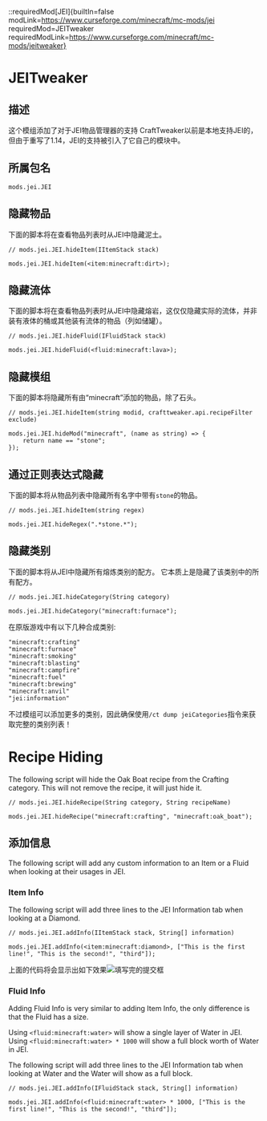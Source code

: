 ::requiredMod[JEI]{builtIn=false modLink=https://www.curseforge.com/minecraft/mc-mods/jei requiredMod=JEITweaker requiredModLink=https://www.curseforge.com/minecraft/mc-mods/jeitweaker}

# JEITweaker

## 描述

这个模组添加了对于JEI物品管理器的支持 CraftTweaker以前是本地支持JEI的，但由于重写了1.14，JEI的支持被引入了它自己的模块中。

## 所属包名

`mods.jei.JEI`

## 隐藏物品

下面的脚本将在查看物品列表时从JEI中隐藏泥土。

```zenscript
// mods.jei.JEI.hideItem(IItemStack stack)

mods.jei.JEI.hideItem(<item:minecraft:dirt>);
```

## 隐藏流体

下面的脚本将在查看物品列表时从JEI中隐藏熔岩，这仅仅隐藏实际的流体，并非装有液体的桶或其他装有流体的物品（列如储罐）。

```zenscript
// mods.jei.JEI.hideFluid(IFluidStack stack)

mods.jei.JEI.hideFluid(<fluid:minecraft:lava>);
```

## 隐藏模组

下面的脚本将隐藏所有由“minecraft”添加的物品，除了石头。

```zenscript
// mods.jei.JEI.hideItem(string modid, crafttweaker.api.recipeFilter exclude)

mods.jei.JEI.hideMod("minecraft", (name as string) => {
    return name == "stone";
});
```

## 通过正则表达式隐藏

下面的脚本将从物品列表中隐藏所有名字中带有`stone`的物品。

```zenscript
// mods.jei.JEI.hideItem(string regex)

mods.jei.JEI.hideRegex(".*stone.*");
```

## 隐藏类别

下面的脚本将从JEI中隐藏所有熔炼类别的配方。 它本质上是隐藏了该类别中的所有配方。

```zenscript
// mods.jei.JEI.hideCategory(String category)

mods.jei.JEI.hideCategory("minecraft:furnace");
```

在原版游戏中有以下几种合成类别:

```zenscript
"minecraft:crafting"
"minecraft:furnace"
"minecraft:smoking"
"minecraft:blasting"
"minecraft:campfire"
"minecraft:fuel"
"minecraft:brewing"
"minecraft:anvil"
"jei:information"
```

不过模组可以添加更多的类别，因此确保使用`/ct dump jeiCategories`指令来获取完整的类别列表！

# Recipe Hiding

The following script will hide the Oak Boat recipe from the Crafting category. This will not remove the recipe, it will just hide it.

```zenscript
// mods.jei.JEI.hideRecipe(String category, String recipeName)

mods.jei.JEI.hideRecipe("minecraft:crafting", "minecraft:oak_boat");
```

## 添加信息

The following script will add any custom information to an Item or a Fluid when looking at their usages in JEI.

### Item Info

The following script will add three lines to the JEI Information tab when looking at a Diamond.

```zenscript
// mods.jei.JEI.addInfo(IItemStack stack, String[] information)

mods.jei.JEI.addInfo(<item:minecraft:diamond>, ["This is the first line!", "This is the second!", "third"]);
```

上面的代码将会显示出如下效果![填写完的提交框](https://blamejared.com/docsImages/JEITweakerAddInfo.png)

### Fluid Info

Adding Fluid Info is very similar to adding Item Info, the only difference is that the Fluid has a size.

Using `<fluid:minecraft:water>` will show a single layer of Water in JEI. Using `<fluid:minecraft:water> * 1000` will show a full block worth of Water in JEI.

The following script will add three lines to the JEI Information tab when looking at Water and the Water will show as a full block.

```zenscript
// mods.jei.JEI.addInfo(IFluidStack stack, String[] information)

mods.jei.JEI.addInfo(<fluid:minecraft:water> * 1000, ["This is the first line!", "This is the second!", "third"]);
```



